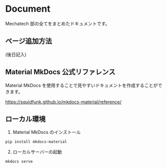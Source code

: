 # Document

Mechatech 部の全てをまとめたドキュメントです。

## ページ追加方法

(後日記入)

## Material MkDocs 公式リファレンス

Material MkDocs を使用することで見やすいドキュメントを作成することができます。

https://squidfunk.github.io/mkdocs-material/reference/

## ローカル環境

1. Material MkDocs のインストール

```
pip install mkdocs-material
```

2. ローカルサーバーの起動

```
mkdocs serve
```
